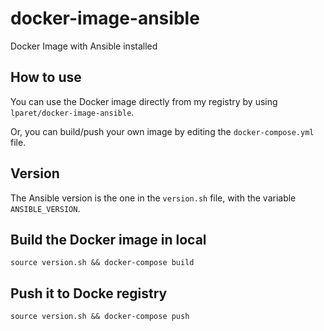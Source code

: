 # docker-image-ansible

Docker Image with Ansible installed

## How to use

You can use the Docker image directly from my registry by using `lparet/docker-image-ansible`.

Or, you can build/push your own image by editing the `docker-compose.yml` file.

## Version

The Ansible version is the one in the `version.sh` file, with the variable `ANSIBLE_VERSION`.

## Build the Docker image in local

`source version.sh && docker-compose build`

## Push it to Docke registry

`source version.sh && docker-compose push`
